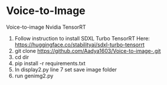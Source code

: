 # Voice-to-Image
Voice-to-image Nvidia TensorRT

1. Follow instruction to install SDXL Turbo TensorRT Here: https://huggingface.co/stabilityai/sdxl-turbo-tensorrt
2. git clone https://github.com/Aadya1603/Voice-to-image-.git
3. cd dir
4. pip install -r requirements.txt
5. In display2.py line 7 set save image folder
6. run genimg2.py
